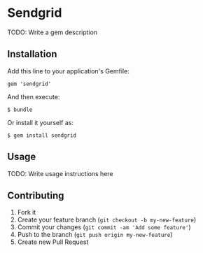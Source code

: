 # Sendgrid

TODO: Write a gem description

## Installation

Add this line to your application's Gemfile:

    gem 'sendgrid'

And then execute:

    $ bundle

Or install it yourself as:

    $ gem install sendgrid

## Usage

TODO: Write usage instructions here

## Contributing

1. Fork it
2. Create your feature branch (`git checkout -b my-new-feature`)
3. Commit your changes (`git commit -am 'Add some feature'`)
4. Push to the branch (`git push origin my-new-feature`)
5. Create new Pull Request
